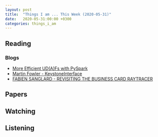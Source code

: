 ```yaml
---
layout: post
title:  "Things I am ... This Week (2020-05-31)"
date:   2020-05-31:00:00 +0300
categories: things_i_am
---
```


<!-- # Things I am ... This Week   -->

## Reading  

### Blogs

- [More Efficient UD(A)Fs with PySpark][a1]
- [Martin Fowler - KeystoneInterface][mf1]
- [FABIEN SANGLARD - REVISITING THE BUSINESS CARD RAYTRACER][fs1]

## Papers

## Watching  


## Listening  

[a1]:https://florianwilhelm.info/2019/04/more_efficient_udfs_with_pyspark/
[mf1]:https://martinfowler.com/bliki/KeystoneInterface.html
[fs1]:https://fabiensanglard.net/revisiting_the_businesscard_raytracer/index.html